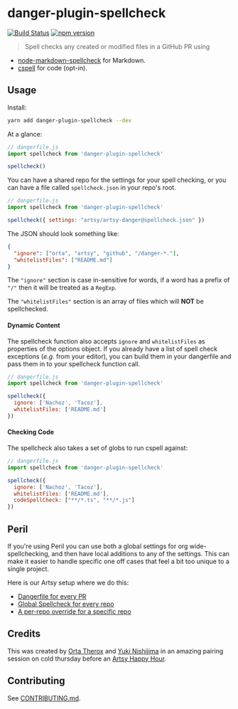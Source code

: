 # danger-plugin-spellcheck

[![Build Status](https://travis-ci.org/orta/danger-plugin-spellcheck.svg?branch=master)](https://travis-ci.org/orta/danger-plugin-spellcheck)
[![npm version](https://badge.fury.io/js/danger-plugin-spellcheck.svg)](https://badge.fury.io/js/danger-plugin-spellcheck)

> Spell checks any created or modified files in a GitHub PR using 

- [node-markdown-spellcheck](https://github.com/lukeapage/node-markdown-spellcheck) for Markdown.
- [cspell](https://github.com/streetsidesoftware/cspell) for code (opt-in).

## Usage

Install:

```sh
yarn add danger-plugin-spellcheck --dev
```

At a glance:

```js
// dangerfile.js
import spellcheck from 'danger-plugin-spellcheck'

spellcheck()
```

You can have a shared repo for the settings for your spell checking, or you can have a file called `spellcheck.json` in your repo's root.

```js
// dangerfile.js
import spellcheck from 'danger-plugin-spellcheck'

spellcheck({ settings: "artsy/artsy-danger@spellcheck.json" })
```

The JSON should look something like:

```json
{
  "ignore": ["orta", "artsy", "github", "/danger-*."],
  "whitelistFiles": ["README.md"]
}
```

The `"ignore"` section is case in-sensitive for words, if a word has a prefix of `"/"` then it will be treated as a `RegExp`.

The `"whitelistFiles"` section is an array of files which will **NOT** be spellchecked.

#### Dynamic Content

The spellcheck function also accepts `ignore` and `whitelistFiles` as properties of the options object.  If you already have a list of spell check exceptions (_e.g._ from your editor), you can build them in your dangerfile and pass them in to your spellcheck function call.

```js
// dangerfile.js
import spellcheck from 'danger-plugin-spellcheck'

spellcheck({
  ignore: ['Nachoz', 'Tacoz'],
  whitelistFiles: ['README.md']
})
```

#### Checking Code

The spellcheck also takes a set of globs to run cspell against:

```js
// dangerfile.js
import spellcheck from 'danger-plugin-spellcheck'

spellcheck({
  ignore: ['Nachoz', 'Tacoz'],
  whitelistFiles: ['README.md'],
  codeSpellCheck: ["**/*.ts", "**/*.js"]
})
```

## Peril

If you're using Peril you can use both a global settings for org wide-spellchecking, and then have local additions to any
of the settings. This can make it easier to handle specific one off cases that feel a bit too unique to a single project.

Here is our Artsy setup where we do this:

* [Dangerfile for every PR](https://github.com/artsy/artsy-danger/blob/997d4fb7f4680973ac016eb75474ad15bf18c183/org/all-prs.ts#L7-L9)
* [Global Spellcheck for every repo](https://github.com/artsy/artsy-danger/blob/997d4fb7f4680973ac016eb75474ad15bf18c183/spellcheck.json)
* [A per-repo override for a specific repo](https://github.com/artsy/bearden/blob/1979379bb56dacb13593fbc90981ed88e1b097b3/spellcheck.json)

## Credits

This was created by [Orta Therox](https://twitter.com/orta) and [Yuki Nishijima](https://twitter.com/yuki24) in an amazing pairing session on cold thursday before an [Artsy Happy Hour](https://github.com/artsy/meta/blob/master/meta/happy_hour.md).

## Contributing

See [CONTRIBUTING.md](contributing.md).
